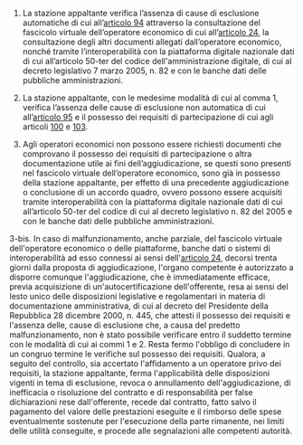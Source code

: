 1. La stazione appaltante verifica l’assenza di cause di esclusione automatiche di cui all’[articolo 94](/index.html?article=articolo-94&version=1) attraverso la consultazione del fascicolo virtuale dell’operatore economico di cui all’[articolo 24](/index.html?article=articolo-24&version=2), la consultazione degli altri documenti allegati dall’operatore economico, nonché tramite l’interoperabilità con la piattaforma digitale nazionale dati di cui all’articolo 50-ter del codice dell'amministrazione digitale, di cui al decreto legislativo 7 marzo 2005, n. 82 e con le banche dati delle pubbliche amministrazioni.

2. La stazione appaltante, con le medesime modalità di cui al comma 1, verifica l’assenza delle cause di esclusione non automatica di cui all’[articolo 95](/index.html?article=articolo-95&version=1) e il possesso dei requisiti di partecipazione di cui agli articoli [100](/index.html?article=articolo-100&version=2) e [103](/index.html?article=articolo-103&version=2).

3. Agli operatori economici non possono essere richiesti documenti che comprovano il possesso dei requisiti di partecipazione o altra documentazione utile ai fini dell’aggiudicazione, se questi sono presenti nel fascicolo virtuale dell’operatore economico, sono già in possesso della stazione appaltante, per effetto di una precedente aggiudicazione o conclusione di un accordo quadro, ovvero possono essere acquisiti tramite interoperabilità con la piattaforma digitale nazionale dati di cui all’articolo 50-ter del codice di cui al decreto legislativo n. 82 del 2005 e con le banche dati delle pubbliche amministrazioni.

3-bis. In caso di malfunzionamento, anche parziale, del fascicolo virtuale dell'operatore economico o delle piattaforme, banche dati o sistemi di interoperabilità ad esso connessi ai sensi dell'[articolo 24](/index.html?article=articolo-24&version=2), decorsi trenta giorni dalla proposta di aggiudicazione, l'organo competente è autorizzato a disporre comunque l'aggiudicazione, che è immediatamente efficace, previa acquisizione di un'autocertificazione dell'offerente, resa ai sensi del lesto unico delle disposizioni legislative e regolamentari in materia di documentazione amministrativa, di cui al decreto del Presidente della Repubblica 28 dicembre 2000, n. 445, che attesti il possesso dei requisiti e l'assenza delle, cause di esclusione che, a causa del predetto malfunzionamento, non è stato possibile verificare entro il suddetto termine con le modalità di cui ai commi 1 e 2. Resta fermo l'obbligo di concludere in un congruo termine le verifiche sul possesso dei requisiti. Qualora, a seguito del controllo, sia accertato l'affidamento a un operatore privo dei requisiti, la stazione appaltante, ferma l'applicabilità delle disposizioni vigenti in tema di esclusione, revoca o annullamento dell'aggiudicazione, di inefficacia o risoluzione del contratto e di responsabilità per false dichiarazioni rese dall'offerente, recede dal contratto, fatto salvo il pagamento del valore delle prestazioni eseguite e il rimborso delle spese eventualmente sostenute per l'esecuzione della parte rimanente, nei limiti delle utilità conseguite, e procede alle segnalazioni alle competenti autorità.
